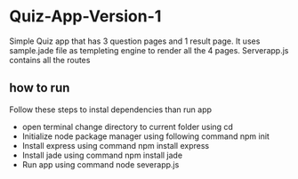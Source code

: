 # Quiz-App-Version-1
Simple Quiz app that has 3 question pages and 1 result page. It uses sample.jade file as templeting engine to render all the 4 pages. Serverapp.js contains all the routes

## how to run
Follow these steps to instal dependencies than run app
- open terminal change directory to current folder using cd <folder path>
- Initialize node package manager using following command npm init
- Install express using command npm install express
- Install jade using command npm install jade
- Run app using command node severapp.js
